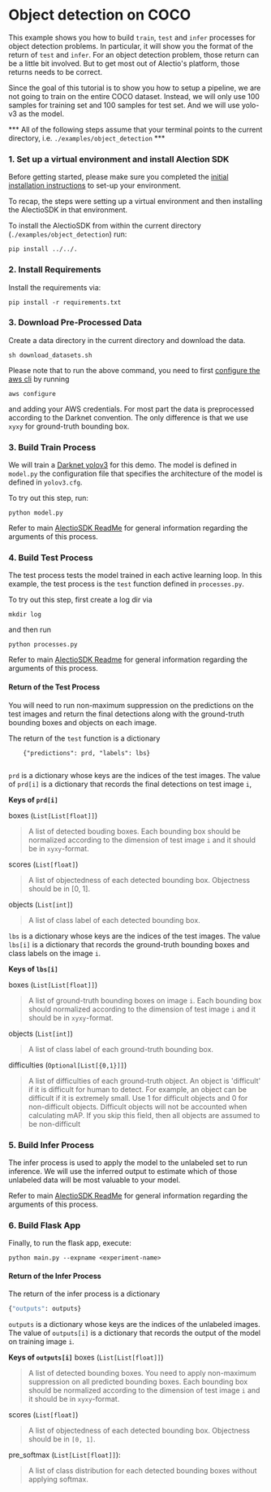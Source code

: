 # Object detection on COCO

This example shows you how to build `train`, `test` and `infer` processes
for object detection problems. In particular, it will show you the format
of the return of `test` and `infer`. For an object detection problem, those
return can be a little bit involved. But to get most out of Alectio's platform,
those returns needs to be correct. 

Since the goal of this tutorial is to show you how to setup a pipeline, 
we are not going to train on the entire COCO dataset. Instead, we will 
only use 100 samples for training set and 100 samples for test set. 
And we will use yolo-v3 as the model.

*** All of the following steps assume that your terminal points to the current directory, i.e. `./examples/object_detection` *** 

### 1. Set up a virtual environment and install Alection SDK
Before getting started, please make sure you completed the [initial installation instructions](../../README.md) to set-up your environment. 

To recap, the steps were setting up a virtual environment and then installing the AlectioSDK in that environment. 

To install the AlectioSDK from within the current directory (`./examples/object_detection`) run:

```
pip install ../../.
```

### 2. Install Requirements

Install the requirements via:
```
pip install -r requirements.txt
```

### 3. Download Pre-Processed Data
Create a data directory in the current directory and download the data.

```
sh download_datasets.sh
```

Please note that to run the above command, you need to first [configure the aws cli](https://docs.aws.amazon.com/cli/latest/userguide/cli-chap-configure.html) by running
```
aws configure
```
and adding your AWS credentials. For most part the data is preprocessed according to the Darknet convention. The only difference is that we use `xyxy` for ground-truth bounding box. 

### 3. Build Train Process
We will train a [Darknet yolov3](https://pjreddie.com/media/files/papers/YOLOv3.pdf) for
this demo. The model is defined in `model.py` the configuration file that specifies the
architecture of the model is defined in `yolov3.cfg`.

To try out this step, run:

```
python model.py
```

Refer to main [AlectioSDK ReadMe](../../README.md) for general information regarding the 
arguments of this process.

### 4. Build Test Process
The test process tests the model trained in each active learning loop.
In this example, the test process is the `test` function defined 
in `processes.py`. 

To try out this step, first create a log dir via

```
mkdir log
```
and then run

```
python processes.py
```

Refer to main [AlectioSDK Readme](../../README.md) for general information regarding the 
arguments of this process.

#### Return of the Test Process 
You will need to run non-maximum suppression on the predictions on the test images and return 
the final detections along with the ground-truth bounding boxes and objects
on each image. 

The return of the `test` function is a dictionary 
```
    {"predictions": prd, "labels": lbs}
    
```

`prd` is a dictionary whose keys are the indices of the test 
images. The value of `prd[i]` is a dictionary that records the final
detections on test image `i`,

**Keys of `prd[i]`**

boxes (`List[List[float]]`)
>  A list of detected bouding boxes. 
    Each bounding box should be normalized according 
    to the dimension of test image `i` and it 
    should be in `xyxy`-format.
  
scores (`List[float]`)
> A list of objectedness of each detected
   bounding box. Objectness should be in \[0, 1\].

objects (`List[int]`)
> A list of class label of each detected 
    bounding box. 


`lbs` is a dictionary whose keys are the indices of the test images. 
The value `lbs[i]` is a dictionary that records the ground-truth bounding 
boxes and class labels on the image `i`.

**Keys of `lbs[i]`**

boxes (`List[List[float]]`)
> A list of ground-truth bounding boxes on image `i`.
    Each bounding box should normalized according to the dimension
    of test image `i` and it should be in `xyxy`-format.
 
objects (`List[int]`)
> A list of class label of each ground-truth bounding box.

difficulties (`Optional[List[{0,1}]]`)
> A list of difficulties of each ground-truth object. 
   An object is 'difficult' if it is difficult for human to detect. 
   For example, an object can be difficult if it is extremely small. 
   Use 1 for difficult objects and 0 for non-difficult objects.
   Difficult objects will not be accounted when calculating mAP.
   If you skip this field, then all objects are assumed to be non-difficult
  

### 5. Build Infer Process
The infer process is used to apply the model to the unlabeled set to run inference. 
We will use the inferred output to estimate which of those unlabeled data will
be most valuable to your model.

Refer to main [AlectioSDK ReadMe](../../README.md) for general information regarding the 
arguments of this process.

### 6. Build Flask App 
Finally, to run the flask app, execute:

```
python main.py --expname <experiment-name>
```

#### Return of the Infer Process
The return of the infer process is a dictionary
```python
{"outputs": outputs}
```

`outputs` is a dictionary whose keys are the indices of the unlabeled
images. The value of `outputs[i]` is a dictionary that records the output of
the model on training image `i`. 

**Keys of `outputs[i]`**
boxes (`List[List[float]]`)
> A list of detected bounding boxes.
    You need to apply non-maximum suppression on all predicted bounding 
    boxes. 
    Each bounding box should be normalized according 
    to the dimension of test image `i` and it 
    should be in `xyxy`-format.
  
scores (`List[float]`)
>  A list of objectedness of each detected
   bounding box. Objectness should be in `[0, 1]`.

pre_softmax (`List[List[float]]`):
> A list of class distribution for each 
    detected bounding boxes without applying softmax.
